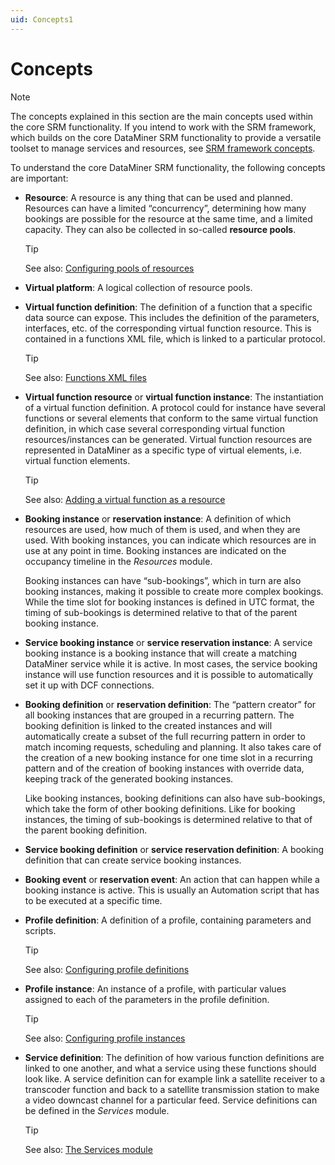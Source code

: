 ```yaml
---
uid: Concepts1
---
```


# Concepts

> [!NOTE]
> The concepts explained in this section are the main concepts used within the core SRM functionality. If you intend to work with the SRM framework, which builds on the core DataMiner SRM functionality to provide a versatile toolset to manage services and resources, see [SRM framework concepts](xref:srm_concepts).

To understand the core DataMiner SRM functionality, the following concepts are important:

- **Resource**: A resource is any thing that can be used and planned. Resources can have a limited “concurrency”, determining how many bookings are possible for the resource at the same time, and a limited capacity. They can also be collected in so-called **resource pools**.

    > [!TIP]
    > See also: [Configuring pools of resources](xref:Configuring_pools_of_resources)

- **Virtual platform**: A logical collection of resource pools.

- **Virtual function definition**: The definition of a function that a specific data source can expose. This includes the definition of the parameters, interfaces, etc. of the corresponding virtual function resource. This is contained in a functions XML file, which is linked to a particular protocol.

    > [!TIP]
    > See also: [Functions XML files](xref:Functions_XML_files)

- **Virtual function resource** or **virtual function instance**: The instantiation of a virtual function definition. A protocol could for instance have several functions or several elements that conform to the same virtual function definition, in which case several corresponding virtual function resources/instances can be generated. Virtual function resources are represented in DataMiner as a specific type of virtual elements, i.e. virtual function elements.

    > [!TIP]
    > See also: [Adding a virtual function as a resource](xref:Configuring_pools_of_resources#adding-a-virtual-function-as-a-resource)

- **Booking instance** or **reservation instance**: A definition of which resources are used, how much of them is used, and when they are used. With booking instances, you can indicate which resources are in use at any point in time. Booking instances are indicated on the occupancy timeline in the *Resources* module.

    Booking instances can have “sub-bookings”, which in turn are also booking instances, making it possible to create more complex bookings. While the time slot for booking instances is defined in UTC format, the timing of sub-bookings is determined relative to that of the parent booking instance.

- **Service booking instance** or **service reservation instance**: A service booking instance is a booking instance that will create a matching DataMiner service while it is active. In most cases, the service booking instance will use function resources and it is possible to automatically set it up with DCF connections.

- **Booking definition** or **reservation definition**: The “pattern creator” for all booking instances that are grouped in a recurring pattern. The booking definition is linked to the created instances and will automatically create a subset of the full recurring pattern in order to match incoming requests, scheduling and planning. It also takes care of the creation of a new booking instance for one time slot in a recurring pattern and of the creation of booking instances with override data, keeping track of the generated booking instances.

    Like booking instances, booking definitions can also have sub-bookings, which take the form of other booking definitions. Like for booking instances, the timing of sub-bookings is determined relative to that of the parent booking definition.

- **Service booking definition** or **service reservation definition**: A booking definition that can create service booking instances.

- **Booking event** or **reservation event**: An action that can happen while a booking instance is active. This is usually an Automation script that has to be executed at a specific time.

- **Profile definition**: A definition of a profile, containing parameters and scripts.

    > [!TIP]
    > See also: [Configuring profile definitions](xref:Configuring_profile_definitions)

- **Profile instance**: An instance of a profile, with particular values assigned to each of the parameters in the profile definition.

    > [!TIP]
    > See also: [Configuring profile instances](xref:Configuring_profile_instances)

- **Service definition**: The definition of how various function definitions are linked to one another, and what a service using these functions should look like. A service definition can for example link a satellite receiver to a transcoder function and back to a satellite transmission station to make a video downcast channel for a particular feed. Service definitions can be defined in the *Services* module.

    > [!TIP]
    > See also: [The Services module](xref:The_Services_module)
